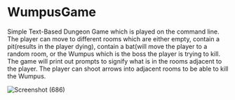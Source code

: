 # WumpusGame

Simple Text-Based Dungeon Game which is played on the command line. The player can move to different rooms which are either empty, contain a pit(results in the player dying), contain a bat(will move the player to a random room, or the Wumpus which is the boss the player is trying to kill. The game will print out prompts to signify what is in the rooms adjacent to the player. The player can shoot arrows into adjacent rooms to be able to kill the Wumpus.

![Screenshot (686)](https://user-images.githubusercontent.com/72095714/220245503-fe002576-0f11-4658-a380-a6760cea49fe.png)
